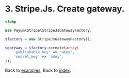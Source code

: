 # 3. Stripe.Js. Create gateway. 

```php
<?php

use Payum\Stripe\StripeJsGatewayFactory;

$factory = new StripeJsGatewayFactory();

$gateway = $factory->create(array(
    'publishable_key' => 'aKey', 
    'secret_key' => 'aKey',
));
```

Back to [examples](examples/index.md).
Back to [index](index.md).